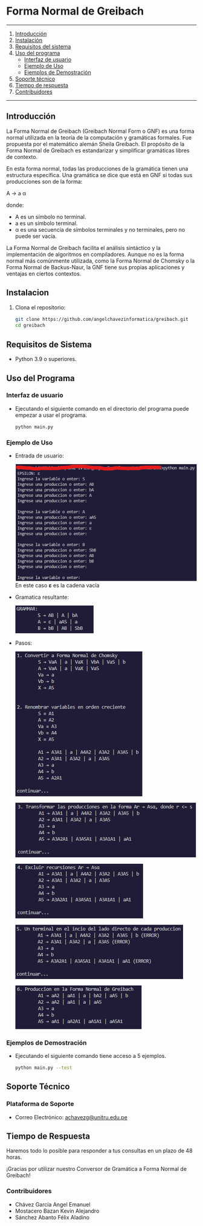 # Forma Normal de Greibach

---

1. [Introducción](#introducción)
1. [Instalación](#instalacion)
1. [Requisitos del sistema](#requisitos-de-sistema)
1. [Uso del programa](#uso-del-programa)
   - [Interfaz de usuario](#interfaz-de-usuario)
   - [Ejemplo de Uso](#ejemplo-de-uso)
   - [Ejemplos de Demostración](#ejemplos-de-demostración)
1. [Soporte técnico](#soporte-técnico)
1. [Tiempo de respuesta](#tiempo-de-respuesta)
1. [Contribuidores](#contribuidores)

---

## Introducción

La Forma Normal de Greibach (Greibach Normal Form o GNF) es una forma normal utilizada en la teoría de la computación y gramáticas formales. Fue propuesta por el matemático alemán Sheila Greibach. El propósito de la Forma Normal de Greibach es estandarizar y simplificar gramáticas libres de contexto.

En esta forma normal, todas las producciones de la gramática tienen una estructura específica. Una gramática se dice que está en GNF si todas sus producciones son de la forma:

A → a α

donde:

- A es un símbolo no terminal.
- a es un símbolo terminal.
- α es una secuencia de símbolos terminales y no terminales, pero no puede ser vacía.

La Forma Normal de Greibach facilita el análisis sintáctico y la implementación de algoritmos en compiladores. Aunque no es la forma normal más comúnmente utilizada, como la Forma Normal de Chomsky o la Forma Normal de Backus-Naur, la GNF tiene sus propias aplicaciones y ventajas en ciertos contextos.

## Instalacion

1. Clona el repositorio:

   ```bash
   git clone https://github.com/angelchavezinformatica/greibach.git
   cd greibach
   ```

## Requisitos de Sistema

- Python 3.9 o superiores.

## Uso del Programa

### Interfaz de usuario

- Ejecutando el siguiente comando en el directorio del programa puede empezar a usar el programa.

  ```bash
  python main.py
  ```

### Ejemplo de Uso

- Entrada de usuario:

  ![](./assets/ejemplo-uso_entrada-de-usuario.png)
  En este caso **ε** es la cadena vacía

- Gramatica resultante:

  ![](./assets/ejemplo-uso_gramatica.png)

- Pasos:

  ![](./assets/ejemplo-uso_paso1y2.png)

  ![](./assets/ejemplo-uso_paso3.png)

  ![](./assets/ejemplo-uso_paso4.png)

  ![](./assets/ejemplo-uso_paso5.png)

  ![](./assets/ejemplo-uso_paso6.png)

### Ejemplos de Demostración

- Ejecutando el siguiente comando tiene acceso a 5 ejemplos.

  ```bash
  python main.py --test
  ```

## Soporte Técnico

### Plataforma de Soporte

- Correo Electrónico: achavezg@unitru.edu.pe

## Tiempo de Respuesta

Haremos todo lo posible para responder a tus consultas en un plazo de 48 horas.

¡Gracias por utilizar nuestro Conversor de Gramática a Forma Normal de Greibach!

### Contribuidores

- Chávez García Angel Emanuel
- Mostacero Bazan Kevin Alejandro
- Sánchez Abanto Félix Aladino
